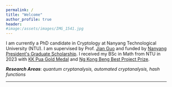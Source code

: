 ```yaml
---
permalink: /
title: "Welcome"
author_profile: true
header:
#image:/assets/images/IMG_1541.jpg
---
```


I am currently a PhD candidate in Cryptology at Nanyang Technological University (NTU). I am supervised by Prof. [Jian Guo](https://guo.crypto.sg) and funded by [Nanyang President's Graduate Scholarship](https://www.ntu.edu.sg/nie/admissions/graduate-education-admissions/scholarships-awards/nanyang-president's-graduate-scholarship-(npgs)). I received my BSc in Math from NTU in 2023 with [KK Pua Gold Medal](https://www.ntu.edu.sg/spms/about-us/awards/student-awards#kkpgm) and [Ng Kong Beng Best Project Prize](https://www.ntu.edu.sg/spms/about-us/awards/student-awards#ngkongbeng).

***Research Areas***: *quantum cryptanalysis, automated cryptanalysis, hash functions*

---
<!-- 
### News
- News 1
- News 2
- ...
 -->

